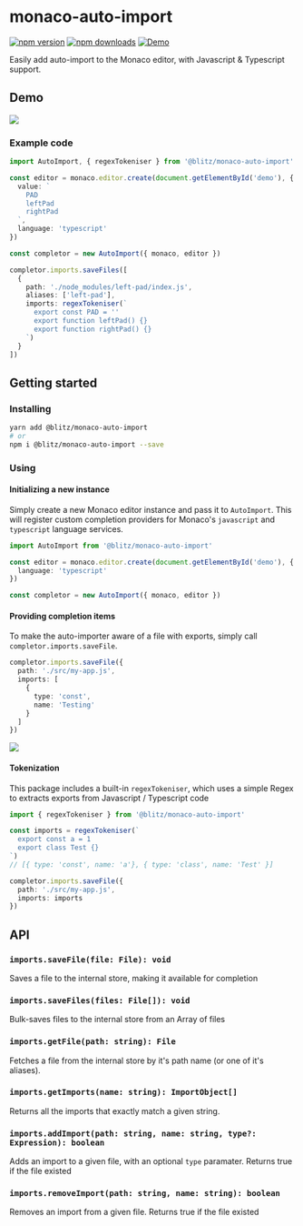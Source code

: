 # monaco-auto-import


[![npm version](https://img.shields.io/npm/v/@blitz/monaco-auto-import.svg?style=flat-square)](https://www.npmjs.com/package/@blitz/monaco-auto-import)
[![npm downloads](https://img.shields.io/npm/dm/@blitz/monaco-auto-import.svg?style=flat-square)](https://www.npmjs.com/package/@blitz/monaco-auto-import)
[![Demo](https://img.shields.io/badge/Online-Demo-yellow.svg?style=flat-square)](https://unpkg.com/@blitz/monaco-auto-import/dist/index.html)


Easily add auto-import to the Monaco editor, with Javascript & Typescript support.

## Demo

![](https://i.imgur.com/BvQuMRC.gif)

### Example code

```ts
import AutoImport, { regexTokeniser } from '@blitz/monaco-auto-import'

const editor = monaco.editor.create(document.getElementById('demo'), {
  value: `
    PAD
    leftPad
    rightPad
  `,
  language: 'typescript'
})

const completor = new AutoImport({ monaco, editor })

completor.imports.saveFiles([
  {
    path: './node_modules/left-pad/index.js',
    aliases: ['left-pad'],
    imports: regexTokeniser(`
      export const PAD = ''
      export function leftPad() {}
      export function rightPad() {}
    `)
  }
])
```

## Getting started

### Installing

```bash
yarn add @blitz/monaco-auto-import
# or
npm i @blitz/monaco-auto-import --save
```

### Using

#### Initializing a new instance

Simply create a new Monaco editor instance and pass it to `AutoImport`. This will register custom completion providers for Monaco's `javascript` and `typescript` language services.

```ts
import AutoImport from '@blitz/monaco-auto-import'

const editor = monaco.editor.create(document.getElementById('demo'), {
  language: 'typescript'
})

const completor = new AutoImport({ monaco, editor })
```

#### Providing completion items

To make the auto-importer aware of a file with exports, simply call `completor.imports.saveFile`.

```ts
completor.imports.saveFile({
  path: './src/my-app.js',
  imports: [
    {
      type: 'const',
      name: 'Testing'
    }
  ]
})
```

![](https://i.imgur.com/zSuZr7j.png)

#### Tokenization

This package includes a built-in `regexTokeniser`, which uses a simple Regex to extracts exports from Javascript / Typescript code

```ts
import { regexTokeniser } from '@blitz/monaco-auto-import'

const imports = regexTokeniser(`
  export const a = 1
  export class Test {}
`)
// [{ type: 'const', name: 'a'}, { type: 'class', name: 'Test' }]

completor.imports.saveFile({
  path: './src/my-app.js',
  imports: imports
})
```

## API

### `imports.saveFile(file: File): void`

Saves a file to the internal store, making it available for completion

### `imports.saveFiles(files: File[]): void`

Bulk-saves files to the internal store from an Array of files

### `imports.getFile(path: string): File`

Fetches a file from the internal store by it's path name (or one of it's aliases).

### `imports.getImports(name: string): ImportObject[]`

Returns all the imports that exactly match a given string.

### `imports.addImport(path: string, name: string, type?: Expression): boolean`

Adds an import to a given file, with an optional `type` paramater. Returns true if the file existed

### `imports.removeImport(path: string, name: string): boolean`

Removes an import from a given file. Returns true if the file existed
